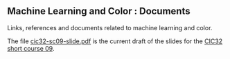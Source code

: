 
## Machine Learning and Color : Documents

Links, references and documents related to machine learning and color.

The file [cic32-sc09-slide.pdf](cic32-sc09-slides.pdf) is the current draft of the slides for the [CIC32](https://www.imaging.org/IST/IST/Conferences/CIC/CIC2024/CIC_Home.aspx) [short course 09](https://www.imaging.org/IST/Conferences/CIC/CIC2024/CIC_Home.aspx?WebsiteKey=6d978a6f-475d-46cc-bcf2-7a9e3d5f8f82&8a93a38c6b0c=3#8a93a38c6b0c).
